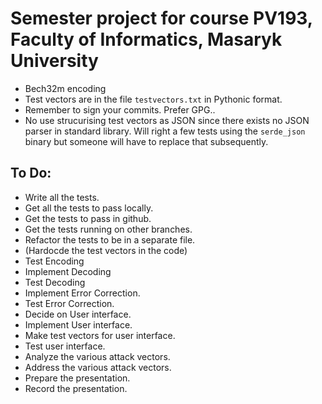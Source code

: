 # Semester project for course PV193, Faculty of Informatics, Masaryk University
   
- Bech32m encoding
- Test vectors are in the file `testvectors.txt` in Pythonic format.
- Remember to sign your commits. Prefer GPG..
- No use strucurising test vectors as JSON since there exists no JSON parser in standard library. Will right a few tests using the `serde_json` binary but someone will have to replace that subsequently.

## To Do:
   - Write all the tests.
   - Get all the tests to pass locally.
   - Get the tests to pass in github.
   - Get the tests running on other branches.
   - Refactor the tests to be in a separate file.
   - (Hardocde the test vectors in the code)
   - Test Encoding
   - Implement Decoding
   - Test Decoding
   - Implement Error Correction.
   - Test Error Correction.
   - Decide on User interface.
   - Implement User interface.
   - Make test vectors for user interface.
   - Test user interface.
   - Analyze the various attack vectors.
   - Address the various attack vectors.
   - Prepare the presentation.
   - Record the presentation.
